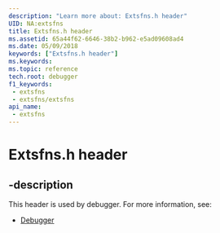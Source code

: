 ```yaml
---
description: "Learn more about: Extsfns.h header"
UID: NA:extsfns
title: Extsfns.h header
ms.assetid: 65a44f62-6646-38b2-b962-e5ad09608ad4
ms.date: 05/09/2018
keywords: ["Extsfns.h header"]
ms.keywords: 
ms.topic: reference
tech.root: debugger
f1_keywords:
 - extsfns
 - extsfns/extsfns
api_name:
 - extsfns
---
```


# Extsfns.h header


## -description

This header is used by debugger. For more information, see:

- [Debugger](../_debugger/index.md)

